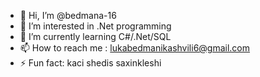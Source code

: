 - 👋 Hi, I’m @bedmana-16
- 👀 I’m interested in .Net programming
- 🌱 I’m currently learning C#/.Net/SQL
- 📫 How to reach me  : lukabedmanikashvili6@gmail.com
- ⚡ Fun fact: kaci shedis saxinkleshi

<!---
bedmana-16/bedmana-16 is a ✨ special ✨ repository because its `README.md` (this file) appears on your GitHub profile.
You can click the Preview link to take a look at your changes.
--->
